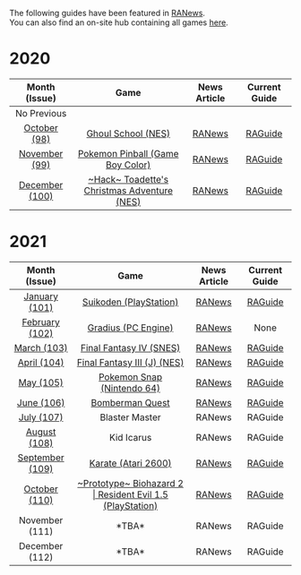 The following guides have been featured in [RANews](https://news.retroachievements.org/).  
You can also find an on-site hub containing all games [here](https://retroachievements.org/game/8822).

# 2020

|Month (Issue)|Game|News Article|Current Guide|
|:---:|:---:|:---:|:---:|
|No Previous|
|[October (98)](https://news.retroachievements.org/issues/2020-10/)|[Ghoul School (NES)](https://retroachievements.org/game/1711)|[RANews](https://news.retroachievements.org/issues/2020-10/guide.html)|[RAGuide](Ghoul-School-(NES))|
|[November (99)](https://news.retroachievements.org/issues/2020-11/)|[Pokemon Pinball (Game Boy Color)](https://retroachievements.org/game/725)|[RANews](https://news.retroachievements.org/issues/2020-11/guide.html)|[RAGuide](Pokemon-Pinball-(Game-Boy-Color))|
|[December (100)](https://news.retroachievements.org/issues/2020-12/)|[\~Hack\~ Toadette's Christmas Adventure (NES)](https://retroachievements.org/game/9112)|[RANews](https://news.retroachievements.org/issues/2020-12/guide.html)|[RAGuide](Toadettes-Christmas-Adventure-(Hack)-(NES))|

# 2021

|Month (Issue)|Game|News Article|Current Guide|
|:---:|:---:|:---:|:---:|
|[January (101)](https://news.retroachievements.org/issues/2021-01/)|[Suikoden (PlayStation)](https://retroachievements.org/game/11255)|[RANews](https://news.retroachievements.org/issues/2021-01/guide.html)|[RAGuide](Suikoden-(PlayStation))|
|[February (102)](https://news.retroachievements.org/issues/2021-02/)|[Gradius (PC Engine)](https://retroachievements.org/game/8979)|[RANews](https://news.retroachievements.org/issues/2021-02/guide.html)|None|
|[March (103)](https://news.retroachievements.org/issues/2021-03/)|[Final Fantasy IV (SNES)](https://retroachievements.org/game/3528)|[RANews](https://news.retroachievements.org/issues/2021-03/guide.html)|[RAGuide](Final-Fantasy-IV-(J)-(SNES))|
|[April (104)](https://news.retroachievements.org/issues/2021-04/)|[Final Fantasy III (J) (NES)](https://retroachievements.org/game/5553)|[RANews](https://news.retroachievements.org/issues/2021-04/guide.html)|[RAGuide](Final-Fantasy-III-(J)-(NES))|
|[May (105)](https://news.retroachievements.org/issues/2021-05/)|[Pokemon Snap (Nintendo 64)](https://retroachievements.org/game/10155)|[RANews](https://news.retroachievements.org/issues/2021-05/guide.html)|[RAGuide](Pokemon-Snap-(Nintendo-64))|
|[June (106)](https://news.retroachievements.org/issues/2021-06/)|[Bomberman Quest](https://retroachievements.org/game/5108)|[RANews](https://news.retroachievements.org/issues/2021-06/guide.html)|[RAGuide](Bomberman-Quest-(Game-Boy-Color))|
|[July (107)](https://news.retroachievements.org/issues/2021-07/)|Blaster Master|RANews|RAGuide|
|[August (108)](https://news.retroachievements.org/issues/2021-08/)|Kid Icarus|RANews|RAGuide|
|[September (109)](https://news.retroachievements.org/issues/2021-09/)|[Karate (Atari 2600)](https://retroachievements.org/game/17461)|[RANews](https://news.retroachievements.org/issues/2021-09/guide.html)|[RAGuide](Karate-(Atari-2600))|
|[October (110)](https://news.retroachievements.org/issues/2021-10/)|[\~Prototype\~ Biohazard 2 \| Resident Evil 1.5 (PlayStation)](https://retroachievements.org/game/17454)|[RANews](https://news.retroachievements.org/issues/2021-10/guide.html)|[RAGuide](Resident-Evil-1.5-(Prototype)-(PlayStation))|
|November (111)|\*TBA\*|RANews|RAGuide|
|December (112)|\*TBA\*|RANews|RAGuide|
